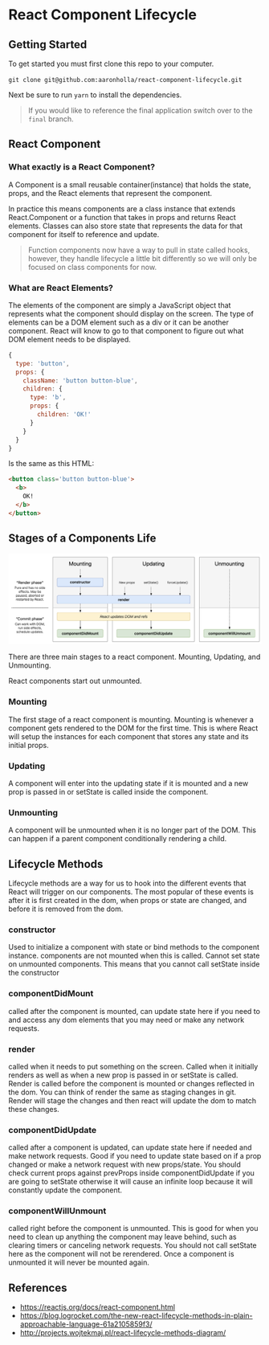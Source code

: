 # React Component Lifecycle

## Getting Started

To get started you must first clone this repo to your computer.

`git clone git@github.com:aaronholla/react-component-lifecycle.git`

Next be sure to run `yarn` to install the dependencies.

> If you would like to reference the final application switch over to the `final` branch.

## React Component

### What exactly is a React Component? 
A Component is a small reusable container(instance) that holds the state, props, and the React elements that represent the component. 

In practice this means components are a class instance that extends React.Component or a function that takes in props and returns React elements. Classes can also store state that represents the data for that component for itself to reference and update. 

> Function components now have a way to pull in state called hooks, however, they handle lifecycle a little bit differently so we will only be focused on class components for now.  

### What are React Elements?

The elements of the component are simply a JavaScript object that represents what the component should display on the screen. The type of elements can be a DOM element such as a div or it can be another component. React will know to go to that component to figure out what DOM element needs to be displayed.

```js
{
  type: 'button',
  props: {
    className: 'button button-blue',
    children: {
      type: 'b',
      props: {
        children: 'OK!'
      }
    }
  }
}
```

Is the same as this HTML:

```html
<button class='button button-blue'>
  <b>
    OK!
  </b>
</button>
```

## Stages of a Components Life

[![Diagram](lifecycle-diagram.png)](http://projects.wojtekmaj.pl/react-lifecycle-methods-diagram/)

There are three main stages to a react component. Mounting, Updating, and Unmounting.

React components start out unmounted. 

### Mounting
The first stage of a react component is mounting. Mounting is whenever a component gets rendered to the DOM for the first time. This is where React will setup the instances for each component that stores any state and its initial props. 
### Updating
A component will enter into the updating state if it is mounted and a new prop is passed in or setState is called inside the component. 
### Unmounting
A component will be unmounted when it is no longer part of the DOM. This can happen if a parent component conditionally rendering a child. 


## Lifecycle Methods

Lifecycle methods are a way for us to hook into the different events that React will trigger on our components. The most popular of these events is after it is first created in the dom, when props or state are changed, and before it is removed from the dom.

### constructor
Used to initialize a component with state or bind methods to the component instance. components are not mounted when this is called. Cannot set state on unmounted components. This means that you cannot call setState inside the constructor

### componentDidMount
called after the component is mounted, can update state here if you need to and access any dom elements that you may need or make any network requests. 

### render
called when it needs to put something on the screen. Called when it initially renders as well as when a new prop is passed in or setState is called. Render is called before the component is mounted or changes reflected in the dom. You can think of render the same as staging changes in git. Render will stage the changes and then react will update the dom to match these changes.

### componentDidUpdate
called after a component is updated, can update state here if needed and make network requests. Good if you need to update state based on if a prop changed or make a network request with new props/state. You should check current props against prevProps inside componentDidUpdate if you are going to setState otherwise it will cause an infinite loop because it will constantly update the component.

### componentWillUnmount
called right before the component is unmounted. This is good for when you need to clean up anything the component may leave behind, such as clearing timers or canceling network requests. You should not call setState here as the component will not be rerendered. Once a component is unmounted it will never be mounted again.


## References 

- https://reactjs.org/docs/react-component.html  
- https://blog.logrocket.com/the-new-react-lifecycle-methods-in-plain-approachable-language-61a2105859f3/  
- http://projects.wojtekmaj.pl/react-lifecycle-methods-diagram/
